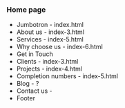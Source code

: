 ### Home page
- Jumbotron - index.html
- About us  - index-3.html
- Services - index-5.html
- Why choose us - index-6.html
- Get in Touch
- Clients - index-3.html
- Projects - index-4.html
- Completion numbers - index-5.html
- Blog - ?
- Contact us - 
- Footer